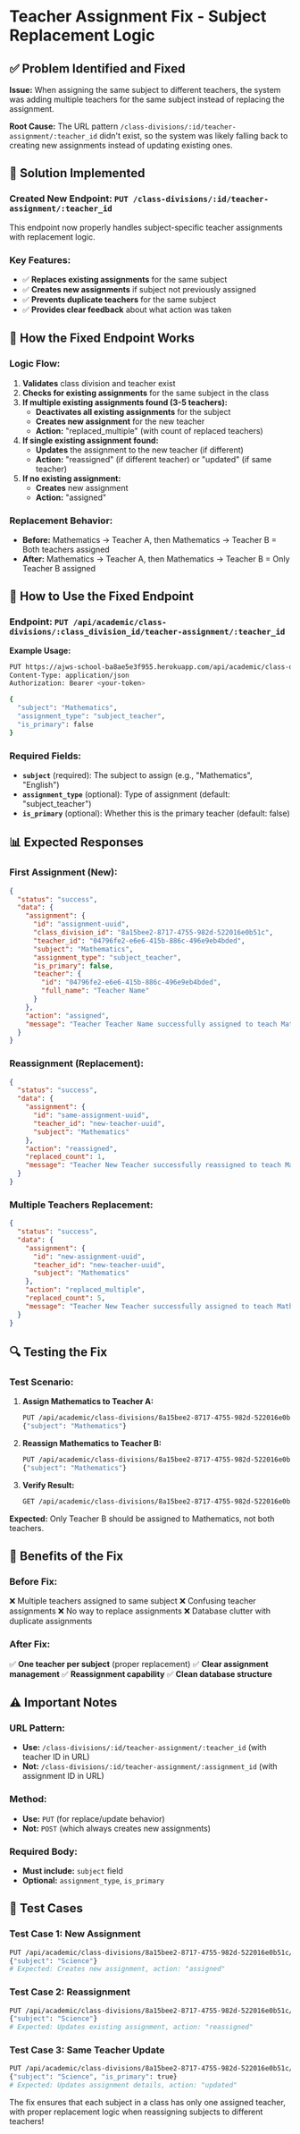 # Teacher Assignment Fix - Subject Replacement Logic

## ✅ Problem Identified and Fixed

**Issue:** When assigning the same subject to different teachers, the system was adding multiple teachers for the same subject instead of replacing the assignment.

**Root Cause:** The URL pattern `/class-divisions/:id/teacher-assignment/:teacher_id` didn't exist, so the system was likely falling back to creating new assignments instead of updating existing ones.

## 🔧 Solution Implemented

### Created New Endpoint: `PUT /class-divisions/:id/teacher-assignment/:teacher_id`

This endpoint now properly handles subject-specific teacher assignments with replacement logic.

### Key Features:

- ✅ **Replaces existing assignments** for the same subject
- ✅ **Creates new assignments** if subject not previously assigned
- ✅ **Prevents duplicate teachers** for the same subject
- ✅ **Provides clear feedback** about what action was taken

## 🎯 How the Fixed Endpoint Works

### Logic Flow:

1. **Validates** class division and teacher exist
2. **Checks for existing assignments** for the same subject in the class
3. **If multiple existing assignments found (3-5 teachers):**
   - **Deactivates all existing assignments** for the subject
   - **Creates new assignment** for the new teacher
   - **Action:** "replaced_multiple" (with count of replaced teachers)
4. **If single existing assignment found:**
   - **Updates** the assignment to the new teacher (if different)
   - **Action:** "reassigned" (if different teacher) or "updated" (if same teacher)
5. **If no existing assignment:**
   - **Creates** new assignment
   - **Action:** "assigned"

### Replacement Behavior:

- **Before:** Mathematics → Teacher A, then Mathematics → Teacher B = Both teachers assigned
- **After:** Mathematics → Teacher A, then Mathematics → Teacher B = Only Teacher B assigned

## 🚀 How to Use the Fixed Endpoint

### Endpoint: `PUT /api/academic/class-divisions/:class_division_id/teacher-assignment/:teacher_id`

**Example Usage:**

```bash
PUT https://ajws-school-ba8ae5e3f955.herokuapp.com/api/academic/class-divisions/8a15bee2-8717-4755-982d-522016e0b51c/teacher-assignment/04796fe2-e6e6-415b-886c-496e9eb4bded
Content-Type: application/json
Authorization: Bearer <your-token>

{
  "subject": "Mathematics",
  "assignment_type": "subject_teacher",
  "is_primary": false
}
```

### Required Fields:

- **`subject`** (required): The subject to assign (e.g., "Mathematics", "English")
- **`assignment_type`** (optional): Type of assignment (default: "subject_teacher")
- **`is_primary`** (optional): Whether this is the primary teacher (default: false)

## 📊 Expected Responses

### First Assignment (New):

```json
{
  "status": "success",
  "data": {
    "assignment": {
      "id": "assignment-uuid",
      "class_division_id": "8a15bee2-8717-4755-982d-522016e0b51c",
      "teacher_id": "04796fe2-e6e6-415b-886c-496e9eb4bded",
      "subject": "Mathematics",
      "assignment_type": "subject_teacher",
      "is_primary": false,
      "teacher": {
        "id": "04796fe2-e6e6-415b-886c-496e9eb4bded",
        "full_name": "Teacher Name"
      }
    },
    "action": "assigned",
    "message": "Teacher Teacher Name successfully assigned to teach Mathematics for this class"
  }
}
```

### Reassignment (Replacement):

```json
{
  "status": "success",
  "data": {
    "assignment": {
      "id": "same-assignment-uuid",
      "teacher_id": "new-teacher-uuid",
      "subject": "Mathematics"
    },
    "action": "reassigned",
    "replaced_count": 1,
    "message": "Teacher New Teacher successfully reassigned to teach Mathematics for this class"
  }
}
```

### Multiple Teachers Replacement:

```json
{
  "status": "success",
  "data": {
    "assignment": {
      "id": "new-assignment-uuid",
      "teacher_id": "new-teacher-uuid",
      "subject": "Mathematics"
    },
    "action": "replaced_multiple",
    "replaced_count": 5,
    "message": "Teacher New Teacher successfully assigned to teach Mathematics for this class (replaced 5 existing teachers)"
  }
}
```

## 🔍 Testing the Fix

### Test Scenario:

1. **Assign Mathematics to Teacher A:**

   ```bash
   PUT /api/academic/class-divisions/8a15bee2-8717-4755-982d-522016e0b51c/teacher-assignment/teacher-a-uuid
   {"subject": "Mathematics"}
   ```

2. **Reassign Mathematics to Teacher B:**

   ```bash
   PUT /api/academic/class-divisions/8a15bee2-8717-4755-982d-522016e0b51c/teacher-assignment/teacher-b-uuid
   {"subject": "Mathematics"}
   ```

3. **Verify Result:**
   ```bash
   GET /api/academic/class-divisions/8a15bee2-8717-4755-982d-522016e0b51c/students
   ```

**Expected:** Only Teacher B should be assigned to Mathematics, not both teachers.

## 🎯 Benefits of the Fix

### Before Fix:

❌ Multiple teachers assigned to same subject
❌ Confusing teacher assignments
❌ No way to replace assignments
❌ Database clutter with duplicate assignments

### After Fix:

✅ **One teacher per subject** (proper replacement)
✅ **Clear assignment management**
✅ **Reassignment capability**
✅ **Clean database structure**

## ⚠️ Important Notes

### URL Pattern:

- **Use:** `/class-divisions/:id/teacher-assignment/:teacher_id` (with teacher ID in URL)
- **Not:** `/class-divisions/:id/teacher-assignment/:assignment_id` (with assignment ID in URL)

### Method:

- **Use:** `PUT` (for replace/update behavior)
- **Not:** `POST` (which always creates new assignments)

### Required Body:

- **Must include:** `subject` field
- **Optional:** `assignment_type`, `is_primary`

## 🧪 Test Cases

### Test Case 1: New Assignment

```bash
PUT /api/academic/class-divisions/8a15bee2-8717-4755-982d-522016e0b51c/teacher-assignment/teacher-uuid
{"subject": "Science"}
# Expected: Creates new assignment, action: "assigned"
```

### Test Case 2: Reassignment

```bash
PUT /api/academic/class-divisions/8a15bee2-8717-4755-982d-522016e0b51c/teacher-assignment/different-teacher-uuid
{"subject": "Science"}
# Expected: Updates existing assignment, action: "reassigned"
```

### Test Case 3: Same Teacher Update

```bash
PUT /api/academic/class-divisions/8a15bee2-8717-4755-982d-522016e0b51c/teacher-assignment/same-teacher-uuid
{"subject": "Science", "is_primary": true}
# Expected: Updates assignment details, action: "updated"
```

The fix ensures that each subject in a class has only one assigned teacher, with proper replacement logic when reassigning subjects to different teachers!
